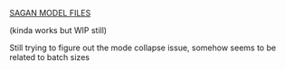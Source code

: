 [SAGAN MODEL FILES](https://drive.google.com/drive/folders/1cOv77t_DH86_Xq5STSri4slQMJWLxwh2?usp=sharing)

(kinda works but WIP still)

Still trying to figure out the mode collapse issue, somehow seems to be related to batch sizes
